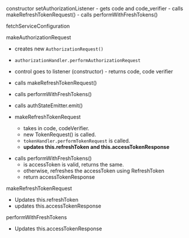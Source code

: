 constructor
setAuthorizationListener - gets code and code_verifier - calls makeRefreshTokenRequest() - calls performWithFreshTokens()

fetchServiceConfiguration

makeAuthorizationRequest

- creates new `AuthorizationRequest()`
- `authorizationHandler.performAuthorizationRequest`
- control goes to listener (constructor) - returns code, code verifier
- calls makeRefreshTokenRequest()
- calls performWithFreshTokens()
- calls authStateEmitter.emit()

- makeRefreshTokenRequest
  - takes in code, codeVerifier.
  - new TokenRequest() is called.
  - `tokenHandler.performTokenRequest` is called.
  - **updates this.refreshToken and this.accessTokenResponse**

* calls performWithFreshTokens()
  - is accessToken is valid, returns the same.
  - otherwise, refreshes the accessToken using RefreshToken
  - return accessTokenResponse

makeRefreshTokenRequest

- Updates this.refreshToken
- updates this.accessTokenResponse

performWithFreshTokens

- Updates this.accessTokenResponse
